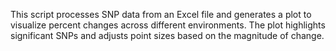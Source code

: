 This script processes SNP data from an Excel file and generates a plot to visualize percent changes across different environments. The plot highlights significant SNPs and adjusts point sizes based on the magnitude of change.
